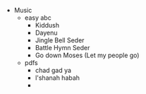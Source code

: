 - Music
	- easy abc
		- Kiddush
		- Dayenu
		- Jingle Bell Seder
		- Battle Hymn Seder
		- Go down Moses (Let my people go)
	- pdfs
		- chad gad ya
		- l'shanah habah
		-